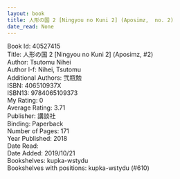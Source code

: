 ```yaml
---
layout: book
title: 人形の国 2 [Ningyou no Kuni 2] (Aposimz,  no. 2)
date_read: None
---
```


Book Id: 40527415<br />
Title: 人形の国 2 [Ningyou no Kuni 2] (Aposimz, #2)<br />
Author: Tsutomu Nihei<br />
Author l-f: Nihei, Tsutomu<br />
Additional Authors: 弐瓶勉<br />
ISBN: 406510937X<br />
ISBN13: 9784065109373<br />
My Rating: 0<br />
Average Rating: 3.71<br />
Publisher: 講談社<br />
Binding: Paperback<br />
Number of Pages: 171<br />
Year Published: 2018<br />
Date Read: <br />
Date Added: 2019/10/21<br />
Bookshelves: kupka-wstydu<br />
Bookshelves with positions: kupka-wstydu (#610)<br />

